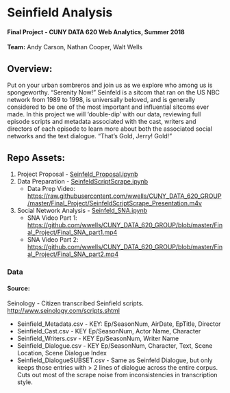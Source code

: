 # Seinfield Analysis

#### Final Project - CUNY DATA 620 Web Analytics, Summer 2018
__Team:__ Andy Carson, Nathan Cooper, Walt Wells

## Overview:
Put on your urban sombreros and join us as we explore who among us is spongeworthy.  “Serenity Now!”  Seinfeld is a sitcom that ran on the US NBC network from 1989 to 1998, is universally beloved, and is generally considered to be one of the most important and influential sitcoms ever made.  In this project we will ‘double-dip’ with our data, reviewing full episode scripts and metadata associated with the cast, writers and directors of each episode to learn more about both the associated social networks and the text dialogue.   “That’s Gold, Jerry!   Gold!”  

## Repo Assets:

1) Project Proposal - [Seinfeld_Proposal.ipynb](https://github.com/wwells/CUNY_DATA_620_GROUP/blob/master/Final_Project/Seinfeld_Proposal.ipynb)
2) Data Preparation - [SeinfeldScriptScrape.ipynb](https://github.com/wwells/CUNY_DATA_620_GROUP/blob/master/Final_Project/SeinfeldScriptScrape.ipynb)
	* Data Prep Video:  https://raw.githubusercontent.com/wwells/CUNY_DATA_620_GROUP/master/Final_Project/SeinfeldScriptScrape_Presentation.m4v
3) Social Network Analysis - [Seinfeld_SNA.ipynb](https://github.com/wwells/CUNY_DATA_620_GROUP/blob/master/Final_Project/Seinfeld_SNA.ipynb)
	* SNA Video Part 1: https://github.com/wwells/CUNY_DATA_620_GROUP/blob/master/Final_Project/Final_SNA_part1.mp4
	* SNA Video Part 2: https://github.com/wwells/CUNY_DATA_620_GROUP/blob/master/Final_Project/Final_SNA_part2.mp4

### Data

#### Source:

Seinology - Citizen transcribed Seinfield scripts. http://www.seinology.com/scripts.shtml

* Seinfield_Metadata.csv - KEY: Ep/SeasonNum, AirDate, EpTitle, Director
* Seinfield_Cast.csv - KEY Ep/SeasonNum, Actor Name, Character
* Seinfield_Writers.csv - KEY Ep/SeasonNum, Writer Name
* Seinfield_Dialogue.csv - KEY Ep/SeasonNum, Character, Text, Scene Location, Scene Dialogue Index
* Seinfield_DialogueSUBSET.csv - Same as Seinfeld Dialogue, but only keeps those entries with > 2 lines of dialogue across the entire corpus. Cuts out most of the scrape noise from inconsistencies in transcription style.

